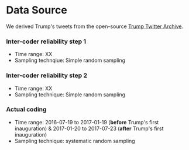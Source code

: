 # Data Source
We derived Trump's tweets from the open-source [Trump Twitter Archive](https://www.thetrumparchive.com/?resultssortOption=%22Latest%22).
### Inter-coder reliability step 1
- Time range: XX
- Sampling technqiue: Simple random sampling
### Inter-coder reliability step 2
- Time range: XX
- Sampling technique: Simple random sampling
### Actual coding
- Time range: 2016-07-19 to 2017-01-19 (**before** Trump's first inauguration) & 2017-01-20 to 2017-07-23 (**after** Trump's first inauguration)
- Sampling technique: systematic random sampling
